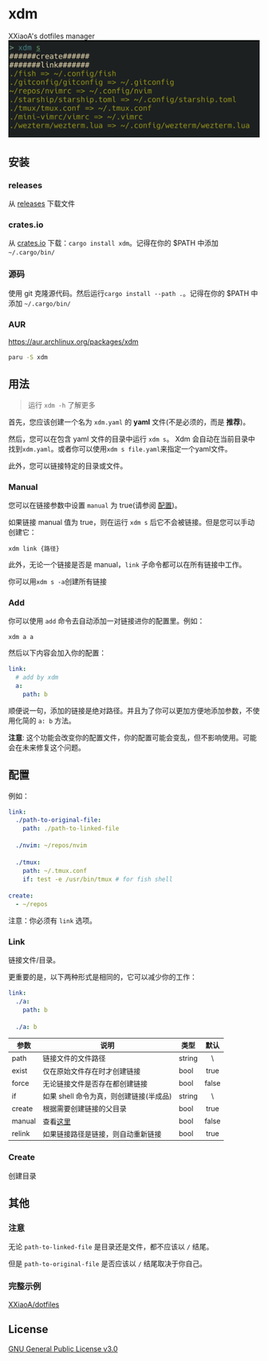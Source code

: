 # xdm
XXiaoA's dotfiles manager
![Screenshot](./Screenshot.jpg)


## 安装
### releases
从 [releases](https://github.com/XXiaoA/xdm/releases) 下载文件

### crates.io
从 [crates.io](https://crates.io/crates/xdm) 下载：`cargo install xdm`。记得在你的 $PATH 中添加 `~/.cargo/bin/`

### 源码
使用 git 克隆源代码。然后运行`cargo install --path .`。记得在你的 $PATH 中添加 `~/.cargo/bin/`

### AUR
https://aur.archlinux.org/packages/xdm
```sh
paru -S xdm
```


## 用法
> 运行 `xdm -h` 了解更多

首先，您应该创建一个名为 `xdm.yaml` 的 **yaml** 文件(不是必须的，而是 **推荐**)。

然后，您可以在包含 yaml 文件的目录中运行 `xdm s`。 Xdm 会自动在当前目录中找到`xdm.yaml`。或者你可以使用`xdm s file.yaml`来指定一个yaml文件。

此外，您可以链接特定的目录或文件。


### Manual
您可以在链接参数中设置 `manual` 为 true(请参阅 [配置](#配置))。

如果链接 manual 值为 true，则在运行 `xdm s` 后它不会被链接。但是您可以手动创建它：
```shell
xdm link {路径}
```

此外，无论一个链接是否是 manual，`link` 子命令都可以在所有链接中工作。

你可以用`xdm s -a`创建所有链接

### Add
你可以使用 `add` 命令去自动添加一对链接进你的配置里。例如：
```shell
xdm a a
```

然后以下内容会加入你的配置：
```yaml
link:
  # add by xdm
  a:
    path: b
```

顺便说一句，添加的链接是绝对路径。并且为了你可以更加方便地添加参数，不使用化简的 `a: b` 方法。

**注意**: 这个功能会改变你的配置文件，你的配置可能会变乱，但不影响使用。可能会在未来修复这个问题。

## 配置
例如：
```yaml
link:
  ./path-to-original-file:
    path: ./path-to-linked-file

  ./nvim: ~/repos/nvim

  ./tmux:
    path: ~/.tmux.conf
    if: test -e /usr/bin/tmux # for fish shell

create:
  - ~/repos
```
注意：你必须有 `link` 选项。


### Link
链接文件/目录。

更重要的是，以下两种形式是相同的，它可以减少你的工作：
```yaml
link:
  ./a:
    path: b

  ./a: b
```

| 参数     | 说明                                                  | 类型   | 默认  |
| ---      | ---                                                   | ---    | :---: |
| path     |  链接文件的文件路径                                   | string | \\    |
| exist    |  仅在原始文件存在时才创建链接                         | bool   | true  |
| force    |  无论链接文件是否存在都创建链接                       | bool   | false |
| if       |  如果 shell 命令为真，则创建链接(半成品)                | string | \\    |
| create   |  根据需要创建链接的父目录                             | bool   | true  |
| manual   |  查看[这里](#manual)                                  | bool   | false |
| relink   |  如果链接路径是链接，则自动重新链接                   | bool   | true  |

### Create
创建目录


## 其他
### 注意
无论 `path-to-linked-file` 是目录还是文件，都不应该以 `/` 结尾。

但是 `path-to-original-file` 是否应该以 `/` 结尾取决于你自己。

### 完整示例
[XXiaoA/dotfiles](https://github.com/XXiaoA/dotfiles)


## License
[GNU General Public License v3.0](./LICENSE)

